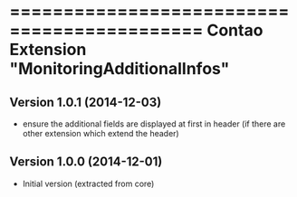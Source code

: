 ============================================
Contao Extension "MonitoringAdditionalInfos"
============================================

Version 1.0.1 (2014-12-03)
--------------------------
- ensure the additional fields are displayed at first in header (if there are other extension which extend the header)

Version 1.0.0 (2014-12-01)
--------------------------
- Initial version (extracted from core)